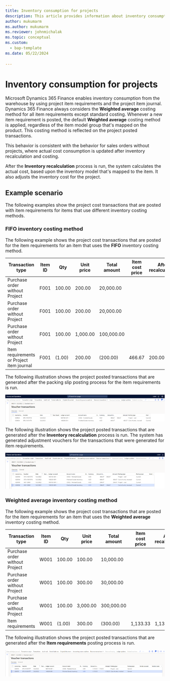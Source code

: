 ```yaml
---
title: Inventory consumption for projects
description: This article provides information about inventory consumption for projects.
author: mukumarm
ms.author: mukumarm
ms.reviewer: johnmichalak
ms.topic: conceptual
ms.custom: 
  - bap-template
ms.date: 05/22/2024

---
```


# Inventory consumption for projects

Microsoft Dynamics 365 Finance enables inventory consumption from the warehouse by using project item requirements and the project item journal. Dynamics 365 Finance always considers the **Weighted average** costing method for all item requirements except standard costing. Whenever a new item requirement is posted, the default **Weighted average** costing method is applied, regardless of the item model group that's mapped on the product. This costing method is reflected on the project posted transactions.

This behavior is consistent with the behavior for sales orders without projects, where actual cost consumption is updated after inventory recalculation and costing.

After the **Inventory recalculation** process is run, the system calculates the actual cost, based upon the inventory model that's mapped to the item. It also adjusts the inventory cost for the project.

## Example scenario

The following examples show the project cost transactions that are posted with item requirements for items that use different inventory costing methods.

### FIFO inventory costing method

The following example shows the project cost transactions that are posted for the item requirements for an item that uses the **FIFO** inventory costing method.

| Transaction type | Item ID | Qty | Unit price | Total amount | Item cost price | After recalculation |
|---|---|---|---|---|---|---|
| Purchase order without Project | F001 | 100.00 | 200.00 | 20,000.00 | | |
| Purchase order without Project | F001 | 100.00 | 200.00 | 20,000.00 | | |
| Purchase order without Project | F001 | 100.00 | 1,000.00 | 100,000.00 | | |
| Item requirements or Project item journal | F001 | (1.00) | 200.00 | (200.00) | 466.67 | 200.00 |

The following illustration shows the project posted transactions that are generated after the packing slip posting process for the item requirements is run.

![Project posted transactions voucher for the item that uses the FIFO costing method.](media/STKIRVoucher.png)

The following illustration shows the project posted transactions that are generated after the **Inventory recalculation** process is run. The system has generated adjustment vouchers for the transactions that were generated for item requirements.

![Project posted transactions after the Inventory recalculation process, for the item that uses the FIFO costing method.](media/STKIRVoucherafterAdjustment.png)

### Weighted average inventory costing method

The following example shows the project cost transactions that are posted for the item requirements for an item that uses the **Weighted average** inventory costing method.

| Transaction type | Item ID | Qty | Unit price | Total amount | Item cost price | After recalculation |
|---|---|---|---|---|---|---|
| Purchase order without Project | W001 | 100.00 | 100.00 | 10,000.00 | | |
| Purchase order without Project | W001 | 100.00 | 300.00 | 30,000.00 | | |
| Purchase order without Project | W001 | 100.00 | 3,000.00 | 300,000.00 | | |
| Item requirements | W001 | (1.00) | 300.00 | (300.00) | 1,133.33 | 1,133.33 |

The following illustration shows the project posted transactions that are generated after the **Item requirements** posting process is run.

![Project posted transactions after the Inventory recalculation process, for the item that uses the Weighted average costing method.](media/STKIRVoucherWAvg.png)

